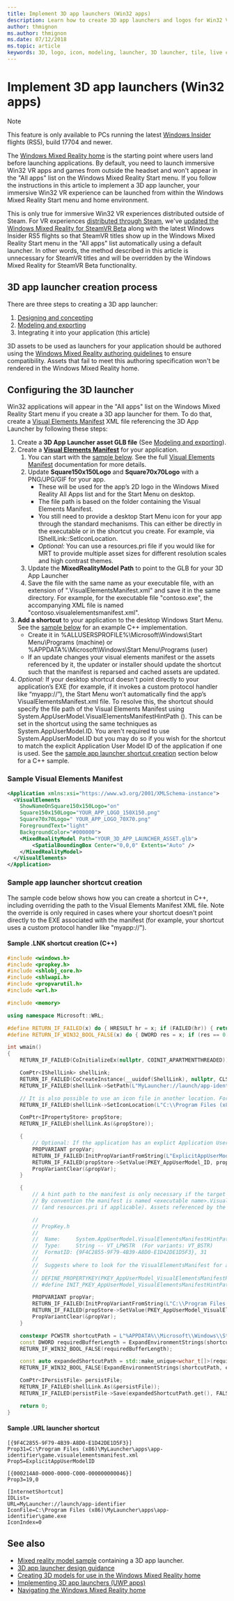 ```yaml
---
title: Implement 3D app launchers (Win32 apps)
description: Learn how to create 3D app launchers and logos for Win32 VR apps and games for the Windows Mixed Reality Start menu and home environment.
author: thmignon
ms.author: thmignon
ms.date: 07/12/2018
ms.topic: article
keywords: 3D, logo, icon, modeling, launcher, 3D launcher, tile, live cube, win32, mixed reality headset, windows mixed reality headset, virtual reality headset, manifest
---
```


# Implement 3D app launchers (Win32 apps)

> [!NOTE]
> This feature is only available to PCs running the latest [Windows Insider](https://insider.windows.com) flights (RS5), build 17704 and newer.

The [Windows Mixed Reality home](../discover/navigating-the-windows-mixed-reality-home.md) is the starting point where users land before launching applications. By default, you need to launch immersive Win32 VR apps and games from outside the headset and won't appear in the "All apps" list on the Windows Mixed Reality Start menu. If you follow the instructions in this article to implement a 3D app launcher, your immersive Win32 VR experience can be launched from within the Windows Mixed Reality Start menu and home environment.

This is only true for immersive Win32 VR experiences distributed outside of Steam. For VR experiences [distributed through Steam](../develop/porting-apps/updating-your-steamvr-application-for-windows-mixed-reality.md), we've [updated the Windows Mixed Reality for SteamVR Beta](https://steamcommunity.com/games/719950/announcements/detail/1687045485866139800) along with the latest Windows Insider RS5 flights so that SteamVR titles show up in the Windows Mixed Reality Start menu in the "All apps" list automatically using a default launcher. In other words, the method described in this article is unnecessary for SteamVR titles and will be overridden by the Windows Mixed Reality for SteamVR Beta functionality.

## 3D app launcher creation process

There are three steps to creating a 3D app launcher:
1. [Designing and concepting](3d-app-launcher-design-guidance.md)
2. [Modeling and exporting](creating-3d-models-for-use-in-the-windows-mixed-reality-home.md)
3. Integrating it into your application (this article)

3D assets to be used as launchers for your application should be authored using the [Windows Mixed Reality authoring guidelines](creating-3d-models-for-use-in-the-windows-mixed-reality-home.md) to ensure compatibility. Assets that fail to meet this authoring specification won't be rendered in the Windows Mixed Reality home.

## Configuring the 3D launcher

Win32 applications will appear in the "All apps" list on the Windows Mixed Reality Start menu if you create a 3D app launcher for them. To do that, create a [Visual Elements Manifest](https://msdn.microsoft.com/library/windows/apps/dn393983.aspx) XML file referencing the 3D App Launcher by following these steps:

1. Create a **3D App Launcher asset GLB file** (See [Modeling and exporting](creating-3d-models-for-use-in-the-windows-mixed-reality-home.md)).
2. Create a **[Visual Elements Manifest](https://msdn.microsoft.com/library/windows/apps/dn393983.aspx)** for your application.
    1. You can start with the [sample below](#sample-visual-elements-manifest).  See the full [Visual Elements Manifest](https://msdn.microsoft.com/library/windows/apps/dn393983.aspx) documentation for more details.
    2. Update **Square150x150Logo** and **Square70x70Logo** with a PNG/JPG/GIF for your app.
        * These will be used for the app’s 2D logo in the Windows Mixed Reality All Apps list and for the Start Menu on desktop.
        * The file path is based on the folder containing the Visual Elements Manifest.
        * You still need to provide a desktop Start Menu icon for your app through the standard mechanisms. This can either be directly in the executable or in the shortcut you create. For example, via IShellLink::SetIconLocation.
        * *Optional:* You can use a resources.pri file if you would like for MRT to provide multiple asset sizes for different resolution scales and high contrast themes.
    3. Update the **MixedRealityModel Path** to point to the GLB for your 3D App Launcher
    4. Save the file with the same name as your executable file, with an extension of ".VisualElementsManifest.xml" and save it in the same directory. For example, for the executable file "contoso.exe", the accompanying XML file is named "contoso.visualelementsmanifest.xml".
3. **Add a shortcut** to your application to the desktop Windows Start Menu. See the [sample below](#sample-app-launcher-shortcut-creation) for an example C++ implementation. 
    * Create it in %ALLUSERSPROFILE%\Microsoft\Windows\Start Menu\Programs (machine) or %APPDATA%\Microsoft\Windows\Start Menu\Programs (user)
    * If an update changes your visual elements manifest or the assets referenced by it, the updater or installer should update the shortcut such that the manifest is reparsed and cached assets are updated.
4. *Optional:* If your desktop shortcut doesn't point directly to your application’s EXE (for example, if it invokes a custom protocol handler like “myapp://”), the Start Menu won’t automatically find the app’s VisualElementsManifest.xml file. To resolve this, the shortcut should specify the file path of the Visual Elements Manifest using System.AppUserModel.VisualElementsManifestHintPath (). This can be set in the shortcut using the same techniques as System.AppUserModel.ID. You aren't required to use System.AppUserModel.ID but you may do so if you wish for the shortcut to match the explicit Application User Model ID of the application if one is used.  See the [sample app launcher shortcut creation](#sample-app-launcher-shortcut-creation) section below for a C++ sample.

### Sample Visual Elements Manifest

```xml
<Application xmlns:xsi="https://www.w3.org/2001/XMLSchema-instance">
  <VisualElements
    ShowNameOnSquare150x150Logo="on"
    Square150x150Logo="YOUR_APP_LOGO_150X150.png"
    Square70x70Logo=" YOUR_APP_LOGO_70X70.png"
    ForegroundText="light"
    BackgroundColor="#000000">
    <MixedRealityModel Path="YOUR_3D_APP_LAUNCHER_ASSET.glb">
        <SpatialBoundingBox Center="0,0,0" Extents="Auto" />
    </MixedRealityModel>
  </VisualElements>
</Application>
```

### Sample app launcher shortcut creation

The sample code below shows how you can create a shortcut in C++, including overriding the path to the Visual Elements Manifest XML file. Note the override is only required in cases where your shortcut doesn't point directly to the EXE associated with the manifest (for example, your shortcut uses a custom protocol handler like "myapp://").

#### Sample .LNK shortcut creation (C++)

```cpp
#include <windows.h>
#include <propkey.h>
#include <shlobj_core.h>
#include <shlwapi.h>
#include <propvarutil.h>
#include <wrl.h>

#include <memory>

using namespace Microsoft::WRL;

#define RETURN_IF_FAILED(x) do { HRESULT hr = x; if (FAILED(hr)) { return hr; } } while(0)
#define RETURN_IF_WIN32_BOOL_FALSE(x) do { DWORD res = x; if (res == 0) { return HRESULT_FROM_WIN32(GetLastError()); } } while(0)

int wmain()
{
    RETURN_IF_FAILED(CoInitializeEx(nullptr, COINIT_APARTMENTTHREADED));

    ComPtr<IShellLink> shellLink;
    RETURN_IF_FAILED(CoCreateInstance(__uuidof(ShellLink), nullptr, CLSCTX_INPROC_SERVER, IID_PPV_ARGS(&shellLink)));
    RETURN_IF_FAILED(shellLink->SetPath(L"MyLauncher://launch/app-identifier"));

    // It is also possible to use an icon file in another location. For example, "C:\Program Files (x86)\MyLauncher\assets\app-identifier.ico".
    RETURN_IF_FAILED(shellLink->SetIconLocation(L"C:\\Program Files (x86)\\MyLauncher\\apps\\app-identifier\\game.exe", 0 /*iIcon*/));

    ComPtr<IPropertyStore> propStore;
    RETURN_IF_FAILED(shellLink.As(&propStore));

    {
        // Optional: If the application has an explict Application User Model ID, then you should usually specify it in the shortcut.
        PROPVARIANT propVar;
        RETURN_IF_FAILED(InitPropVariantFromString(L"ExplicitAppUserModelID", &propVar));
        RETURN_IF_FAILED(propStore->SetValue(PKEY_AppUserModel_ID, propVar));
        PropVariantClear(&propVar);
    }

    {
        // A hint path to the manifest is only necessary if the target path of the shortcut is not a file path to the executable.
        // By convention the manifest is named <executable name>.VisualElementsManifest.xml and is in the same folder as the executable
        // (and resources.pri if applicable). Assets referenced by the manifest are relative to the folder containing the manifest.

        //
        // PropKey.h
        //
        //  Name:     System.AppUserModel.VisualElementsManifestHintPath -- PKEY_AppUserModel_VisualElementsManifestHintPath
        //  Type:     String -- VT_LPWSTR  (For variants: VT_BSTR)
        //  FormatID: {9F4C2855-9F79-4B39-A8D0-E1D42DE1D5F3}, 31
        //  
        //  Suggests where to look for the VisualElementsManifest for a Win32 app
        //
        // DEFINE_PROPERTYKEY(PKEY_AppUserModel_VisualElementsManifestHintPath, 0x9F4C2855, 0x9F79, 0x4B39, 0xA8, 0xD0, 0xE1, 0xD4, 0x2D, 0xE1, 0xD5, 0xF3, 31);
        // #define INIT_PKEY_AppUserModel_VisualElementsManifestHintPath { { 0x9F4C2855, 0x9F79, 0x4B39, 0xA8, 0xD0, 0xE1, 0xD4, 0x2D, 0xE1, 0xD5, 0xF3 }, 31 }

        PROPVARIANT propVar;
        RETURN_IF_FAILED(InitPropVariantFromString(L"C:\\Program Files (x86)\\MyLauncher\\apps\\app-identifier\\game.visualelementsmanifest.xml", &propVar));
        RETURN_IF_FAILED(propStore->SetValue(PKEY_AppUserModel_VisualElementsManifestHintPath, propVar));
        PropVariantClear(&propVar);
    }

    constexpr PCWSTR shortcutPath = L"%APPDATA%\\Microsoft\\Windows\\Start Menu\\Programs\\game.lnk";
    const DWORD requiredBufferLength = ExpandEnvironmentStrings(shortcutPath, nullptr, 0);
    RETURN_IF_WIN32_BOOL_FALSE(requiredBufferLength);

    const auto expandedShortcutPath = std::make_unique<wchar_t[]>(requiredBufferLength);
    RETURN_IF_WIN32_BOOL_FALSE(ExpandEnvironmentStrings(shortcutPath, expandedShortcutPath.get(), requiredBufferLength));

    ComPtr<IPersistFile> persistFile;
    RETURN_IF_FAILED(shellLink.As(&persistFile));
    RETURN_IF_FAILED(persistFile->Save(expandedShortcutPath.get(), FALSE));

    return 0;
}
```

#### Sample .URL launcher shortcut 

```
[{9F4C2855-9F79-4B39-A8D0-E1D42DE1D5F3}]
Prop31=C:\Program Files (x86)\MyLauncher\apps\app-identifier\game.visualelementsmanifest.xml
Prop5=ExplicitAppUserModelID

[{000214A0-0000-0000-C000-000000000046}]
Prop3=19,0

[InternetShortcut]
IDList=
URL=MyLauncher://launch/app-identifier
IconFile=C:\Program Files (x86)\MyLauncher\apps\app-identifier\game.exe
IconIndex=0
```

## See also

* [Mixed reality model sample](https://github.com/Microsoft/Windows-universal-samples/tree/master/Samples/MixedRealityModel) containing a 3D app launcher.
* [3D app launcher design guidance](3d-app-launcher-design-guidance.md)
* [Creating 3D models for use in the Windows Mixed Reality home](creating-3d-models-for-use-in-the-windows-mixed-reality-home.md)
* [Implementing 3D app launchers (UWP apps)](implementing-3d-app-launchers.md)
* [Navigating the Windows Mixed Reality home](../discover/navigating-the-windows-mixed-reality-home.md)
